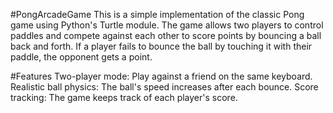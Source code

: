 #PongArcadeGame
This is a simple implementation of the classic Pong game using Python's Turtle module.
The game allows two players to control paddles and compete against each other to score points by bouncing a ball back and forth.
If a player fails to bounce the ball by touching it with their paddle,  the opponent gets a point.

#Features
Two-player mode: Play against a friend on the same keyboard.
Realistic ball physics: The ball's speed increases after each bounce.
Score tracking: The game keeps track of each player's score.
